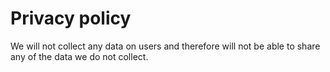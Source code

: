 # Privacy policy

We will not collect any data on users and therefore will not be able to share any of the data we do not collect.

